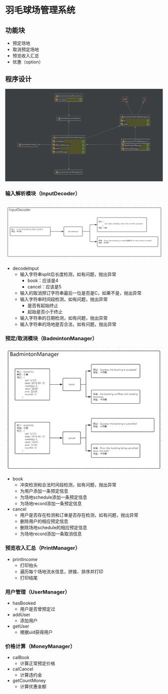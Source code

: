 # 羽毛球场管理系统

## 功能块
- 预定场地
- 取消预定场地
- 预览收入汇总
- 优惠（option）

## 程序设计
![UML](https://github.com/313183373/codingWithHer/blob/master/UML.png)
### 输入解析模块（InputDecoder）
![InputDecoder](https://github.com/313183373/codingWithHer/blob/master/inputDecoder.png)
- decodeInput
    - 输入字符串split后长度检测，如有问题，抛出异常
        - book：应该是4
        - cancel：应该是5
    - 输入的取消预订字符串最后一位是否是C，如果不是，抛出异常
    - 输入字符串时间段检测，如有问题，抛出异常
        - 是否有起始终止
        - 起始是否小于终止
    - 输入字符串的日期检测，如有问题，抛出异常
    - 输入字符串的场地是否合法，如有问题，抛出异常

### 预定/取消模块（BadmintonManager）
![BadmintonManager](https://github.com/313183373/codingWithHer/blob/master/BadmintonManager.png)
- book
    - 冲突检测和合法时间段检测，如有问题，抛出异常
    - 为用户添加一条预定信息
    - 为场地schedule添加一条预定信息
    - 为场地record添加一条预定信息
- cancel
    - 用户是否存在检测和订单是否存在检测，如有问题，抛出异常
    - 删除用户的相应预定信息
    - 删除场地schedule的相应预定信息
    - 为场地record添加一条取消信息

### 预览收入汇总（PrintManager）
- printIncome
    - 打印抬头
    - 遍历每个场地流水信息，拼接、排序并打印
    - 打印结尾

### 用户管理（UserManager）
- hasBooked
    - 用户是否曾预定过
- addUser
    - 添加用户
- getUser
    - 根据uid获得用户

### 价格计算（MoneyManager）

- calBook
  - 计算正常预定价格
- calCancel
  - 计算违约金
- getCountMoney
  - 计算优惠金额

